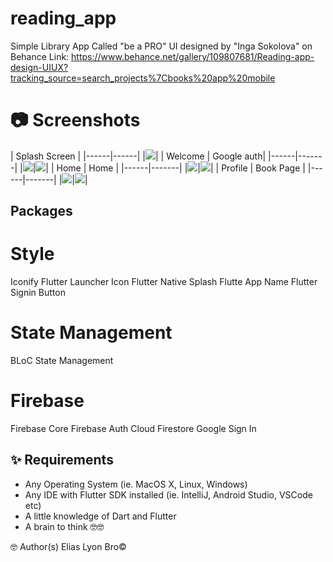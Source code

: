 # reading_app
Simple Library App Called "be a PRO"
UI designed by "Inga Sokolova" on Behance 
Link: https://www.behance.net/gallery/109807681/Reading-app-design-UIUX?tracking_source=search_projects%7Cbooks%20app%20mobile

# 📷 Screenshots
| Splash Screen |
|------|------|
|<img src="./screenshots/splash_screen.jpg"/>|
| Welcome | Google auth|
|------|-------|
|<img src="./screenshots/welcome_screen.jpg"/>|<img src="./screenshots/googe_Auth.jpg"/>|
| Home | Home |
|------|-------|
|<img src="./screenshots/home1.jpg"/>|<img src="./screenshots/home2.jpg"/>|
| Profile | Book Page |
|------|-------|
|<img src="./screenshots/profile.jpg"/>|<img src="./screenshots/book_screen.jpg"/>|


## Packages
# Style
Iconify
Flutter Launcher Icon
Flutter Native Splash
Flutte App Name 
Flutter Signin Button
# State Management 
BLoC State Management
# Firebase
Firebase Core
Firebase Auth
Cloud Firestore
Google Sign In



## ✨ Requirements
* Any Operating System (ie. MacOS X, Linux, Windows)
* Any IDE with Flutter SDK installed (ie. IntelliJ, Android Studio, VSCode etc)
* A little knowledge of Dart and Flutter
* A brain to think 🤓🤓

🤓 Author(s)
Elias Lyon Bro©


